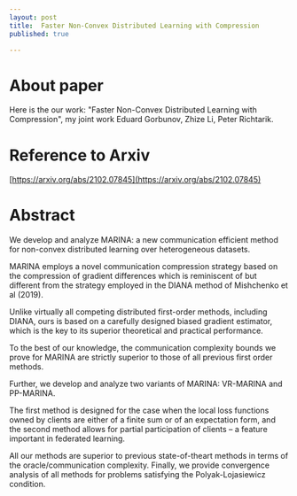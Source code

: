 ```yaml
---
layout: post
title:  Faster Non-Convex Distributed Learning with Compression
published: true

---
```

# About paper

Here is the our work: "Faster Non-Convex Distributed Learning with Compression", my joint work Eduard Gorbunov, Zhize Li, Peter Richtarik.

# Reference to Arxiv

[https://arxiv.org/abs/2102.07845](https://arxiv.org/abs/2102.07845)


# Abstract

We develop and analyze MARINA: a new communication efficient method for non-convex distributed learning over heterogeneous datasets. 

MARINA employs a novel communication compression strategy based on the compression of gradient differences which is reminiscent of
but different from the strategy employed in the DIANA method of Mishchenko et al (2019).

Unlike virtually all competing distributed first-order methods, including DIANA, ours is based on a carefully designed biased gradient estimator, 
which is the key to its superior theoretical and practical performance. 

To the best of our knowledge, the communication complexity bounds we prove for MARINA are strictly superior to those of all previous first order methods. 

Further, we develop and analyze two variants of MARINA: VR-MARINA and PP-MARINA. 

The first method is designed for the case when the local loss functions owned by clients are either of a finite sum or of an expectation form, 
and the second method allows for partial participation of clients – a feature important in federated learning. 

All our methods are superior to previous state-of-theart methods in terms of the oracle/communication complexity. Finally, we provide convergence analysis of all methods for problems satisfying the Polyak-Lojasiewicz condition.


